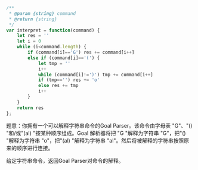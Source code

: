 ```javascript
/**
 * @param {string} command
 * @return {string}
 */
var interpret = function(command) {
    let res = ''
    let i = 0
    while (i<command.length) {
        if (command[i]=='G') res += command[i++]
        else if (command[i]=='(') {
            let tmp = ''
            i++
            while (command[i]!=')') tmp += command[i++]
            if (tmp=='') res += 'o'
            else res += tmp
            i++
        }
    }
    return res
};
```

题意：你拥有一个可以解释字符串命令的Goal Parser。该命令由字母表 "G"、"() "和/或"(al) "按某种顺序组成。Goal 解析器将把 "G "解释为字符串 "G"，把"() "解释为字符串 "o"，把"(al) "解释为字符串 "al"。然后将被解释的字符串按照原来的顺序进行连接。

给定字符串命令，返回Goal Parser对命令的解释。